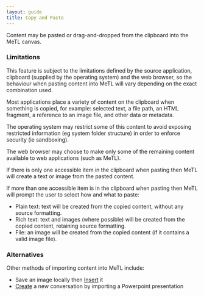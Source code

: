 ```yaml
---
layout: guide
title: Copy and Paste
---
```


Content may be pasted or drag-and-dropped from the clipboard into the MeTL canvas.  

### Limitations

This feature is subject to the limitations defined by the source application, clipboard (supplied by the operating system) 
and the web browser, so the behaviour when pasting content into MeTL will vary depending on the exact combination used.
  
Most applications place a variety of content on the clipboard when something is copied, for example: selected text, 
a file path, an HTML fragment, a reference to an image file, and other data or metadata.
 
The operating system may restrict some of this content to avoid exposing restricted information 
(eg system folder structure) in order to enforce security (ie sandboxing).
  
The web browser may choose to make only some of the remaining content available to web applications (such as MeTL).

If there is only one accessible item in the clipboard when pasting then MeTL will create a text or image from 
the pasted content.

If more than one accessible item is in the clipboard when pasting then MeTL will prompt the user to 
select how and what to paste:

- Plain text: text will be created from the copied content, without any source formatting.
- Rich text: text and images (where possible) will be created from the copied content, retaining source formatting.
- File: an image will be created from the copied content (if it contains a valid image file).

### Alternatives

Other methods of importing content into MeTL include:
  
- Save an image locally then [Insert](guide-image.html) it 
- [Create](guide-conversation.html) a new conversation by importing a Powerpoint presentation 